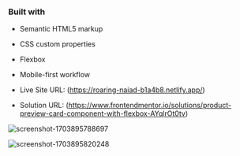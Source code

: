 ### Built with

- Semantic HTML5 markup
- CSS custom properties
- Flexbox
- Mobile-first workflow

- Live Site URL: (https://roaring-naiad-b1a4b8.netlify.app/)
- Solution URL: (https://www.frontendmentor.io/solutions/product-preview-card-component-with-flexbox-AYqlrOt0tv)

![screenshot-1703895788697](https://github.com/LeticiaMongelos/product-preview-card-component/assets/121254027/9eac16e7-706e-4305-8359-328f031da622)

![screenshot-1703895820248](https://github.com/LeticiaMongelos/product-preview-card-component/assets/121254027/ec321399-27ce-4cc7-b1ba-e56f1e4f582a)
